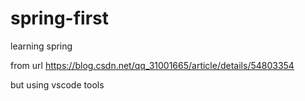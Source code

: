 # spring-first
learning spring


from url https://blog.csdn.net/qq_31001665/article/details/54803354

but using vscode tools